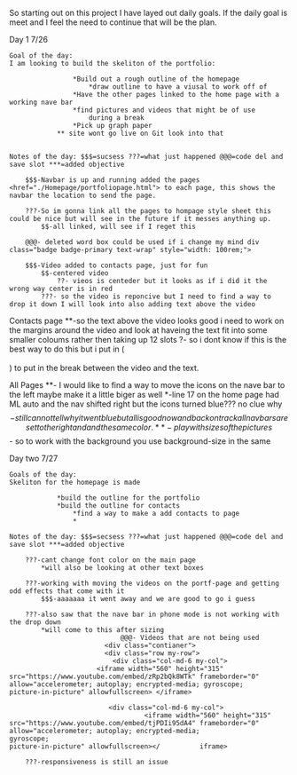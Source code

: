 So starting out on this project I have layed out daily goals. If the daily goal is meet and I feel the need to continue that will be the plan.

Day 1
7/26

    Goal of the day:
    I am looking to build the skeliton of the portfolio: 
                    
                    *Build out a rough outline of the homepage
                        *draw outline to have a viusal to work off of 
                    *Have the other pages linked to the home page with a working nave bar
                    *find pictures and videos that might be of use
                        during a break
                    *Pick up graph paper
                ** site wont go live on Git look into that


    Notes of the day: $$$=sucsess ???=what just happened @@@=code del and save slot ***=added objective

        $$$-Navbar is up and running added the pages  <href="./Homepage/portfoliopage.html"> to each page, this shows the navbar the location to send the page.

        ???-So im gonna link all the pages to hompage style sheet this could be nice but will see in the future if it messes anything up.
            $$-all linked, will see if I reget this 
        
        @@@- deleted word box could be used if i change my mind div class="badge badge-primary text-wrap" style="width: 100rem;">

        $$$-Video added to contacts page, just for fun 
            $$-centered video
                ??- vieos is centeder but it looks as if i did it the wrong way center is in red
            ???- so the video is reponcive but I need to find a way to drop it down I will look into also adding text above the video 

Contacts page
        **-so the text above the video looks good i need to work on the margins around the video and look at haveing the text fit into some smaller coloums rather then taking up 12 slots
        $?$- so i dont know if this is the best way to do this but i put in (<br><br>) to put in the break between the video and the text. 

All Pages
        **- I would like to find a way to move the icons on the nave bar to the left maybe make it a little biger as well
            *-line 17 on the home page had ML auto and the nav shifted right but the icons turned blue??? no clue why
            $$-still can not tell why it went blue but all is good now and back on track all nav bars are set to the right and and the same color.
        **-play with sizes of the pictures
            $$- so to work with the background you use background-size in the same 


Day two
7/27

    Goals of the day:
    Skeliton for the homepage is made

                *build the outline for the portfolio
                *build the outline for contacts
                    *find a way to make a add contacts to page
                    *

    Notes of the day: $$$=secsess ???=what just happened @@@=code del and save slot ***=added objective

        ???-cant change font color on the main page
            *will also be looking at other text boxes

        ???-working with moving the videos on the portf-page and getting odd effects that come with it
            $$$-aaaaaaa it went away and we are good to go i guess

        ???-also saw that the nave bar in phone mode is not working with the drop down
            *will come to this after sizing
                                @@@- Videos that are not being used 
                            <div class="contianer">
                            <div class="row my-row">
                              <div class="col-md-6 my-col">
                          <iframe width="560" height="315" src="https://www.youtube.com/embed/zRp2bQk8WTk" frameborder="0" allow="accelerometer; autoplay; encrypted-media; gyroscope;                                                                                                                                      picture-in-picture" allowfullscreen> </iframe>

                             <div class="col-md-6 my-col">
                                      <iframe width="560" height="315" src="https://www.youtube.com/embed/tjPDIi95dA4" frameborder="0" allow="accelerometer; autoplay; encrypted-media;                 gyroscope;                                                                                                                                  picture-in-picture" allowfullscreen></          iframe>

        ???-responsiveness is still an issue

    